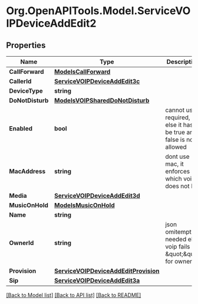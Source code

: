 # Org.OpenAPITools.Model.ServiceVOIPDeviceAddEdit2

## Properties

Name | Type | Description | Notes
------------ | ------------- | ------------- | -------------
**CallForward** | [**ModelsCallForward**](ModelsCallForward.md) |  | [optional] 
**CallerId** | [**ServiceVOIPDeviceAddEdit3c**](ServiceVOIPDeviceAddEdit3c.md) |  | [optional] 
**DeviceType** | **string** |  | [optional] 
**DoNotDisturb** | [**ModelsVOIPSharedDoNotDisturb**](ModelsVOIPSharedDoNotDisturb.md) |  | [optional] 
**Enabled** | **bool** | cannot use required, else it has to be true and false is not allowed | [optional] 
**MacAddress** | **string** | dont use mac, it enforces :, which voip does not like | [optional] 
**Media** | [**ServiceVOIPDeviceAddEdit3d**](ServiceVOIPDeviceAddEdit3d.md) |  | [optional] 
**MusicOnHold** | [**ModelsMusicOnHold**](ModelsMusicOnHold.md) |  | [optional] 
**Name** | **string** |  | 
**OwnerId** | **string** | json omitempty is needed else voip fails on \&quot;\&quot; for owner_id | [optional] 
**Provision** | [**ServiceVOIPDeviceAddEditProvision**](ServiceVOIPDeviceAddEditProvision.md) |  | [optional] 
**Sip** | [**ServiceVOIPDeviceAddEdit3a**](ServiceVOIPDeviceAddEdit3a.md) |  | 

[[Back to Model list]](../README.md#documentation-for-models) [[Back to API list]](../README.md#documentation-for-api-endpoints) [[Back to README]](../README.md)

